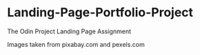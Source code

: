 # Landing-Page-Portfolio-Project
The Odin Project Landing Page Assignment

Images taken from pixabay.com and pexels.com